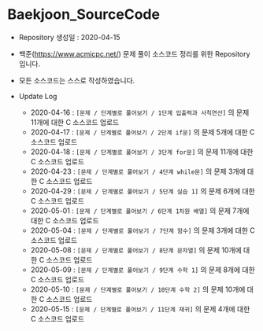 # Baekjoon_SourceCode

* Repository 생성일 : 2020-04-15
* 백준(https://www.acmicpc.net/) 문제 풀이 소스코드 정리를 위한 Repository 입니다.
* 모든 소스코드는 스스로 작성하였습니다.

* Update Log
  * 2020-04-16 : `[문제 / 단계별로 풀어보기 / 1단계 입출력과 사칙연산]` 의 문제 11개에 대한 C 소스코드 업로드
  * 2020-04-17 : `[문제 / 단계별로 풀어보기 / 2단계 if문]` 의 문제 5개에 대한 C 소스코드 업로드
  * 2020-04-18 : `[문제 / 단계별로 풀어보기 / 3단계 for문]` 의 문제 11개에 대한 C 소스코드 업로드
  * 2020-04-23 : `[문제 / 단계별로 풀어보기 / 4단계 while문]` 의 문제 3개에 대한 C 소스코드 업로드
  * 2020-04-29 : `[문제 / 단계별로 풀어보기 / 5단계 실습 1]` 의 문제 6개에 대한 C 소스코드 업로드
  * 2020-05-01 : `[문제 / 단계별로 풀어보기 / 6단계 1차원 배열]` 의 문제 7개에 대한 C 소스코드 업로드
  * 2020-05-04 : `[문제 / 단계별로 풀어보기 / 7단계 함수]` 의 문제 3개에 대한 C 소스코드 업로드
  * 2020-05-08 : `[문제 / 단계별로 풀어보기 / 8단계 문자열]` 의 문제 10개에 대한 C 소스코드 업로드
  * 2020-05-09 : `[문제 / 단계별로 풀어보기 / 9단계 수학 1]` 의 문제 8개에 대한 C 소스코드 업로드
  * 2020-05-10 : `[문제 / 단계별로 풀어보기 / 10단계 수학 2]` 의 문제 10개에 대한 C 소스코드 업로드
  * 2020-05-15 : `[문제 / 단계별로 풀어보기 / 11단계 재귀]` 의 문제 4개에 대한 C 소스코드 업로드
